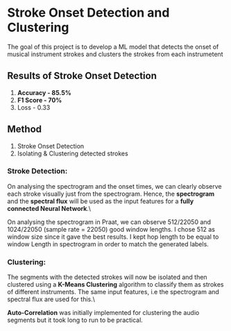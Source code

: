 # Stroke Onset Detection and Clustering
The goal of this project is to develop a ML model that detects the onset of musical instrument strokes and clusters the strokes from each instrumetent

## Results of Stroke Onset Detection
1. **Accuracy - 85.5%**
2. **F1 Score - 70%**
3. Loss - 0.33

## Method
1. Stroke Onset Detection
2. Isolating & Clustering detected strokes

### Stroke Detection: 
On analysing the spectrogram and the onset times, we can clearly observe each stroke visually just from the  spectrogram. Hence, the **spectrogram** and the **spectral flux** will be used as the input features for a **fully connected Neural Network**.\

On analysing the spectrogram in Praat, we can observe 512/22050 and 1024/22050 (sample rate = 22050) good window lengths. I chose 512 as window size since it gave the best results. I kept hop length to be equal to window Length in spectrogram in order to match the generated labels.

### Clustering: 
The segments with the detected strokes will now be isolated and then clustered using a **K-Means Clustering** algorithm to classify them as strokes of different instruments. The same input features, i.e the spectrogram and spectral flux are used for this.\

**Auto-Correlation** was initially implemented for clustering the audio segments but it took long to run to be practical.
